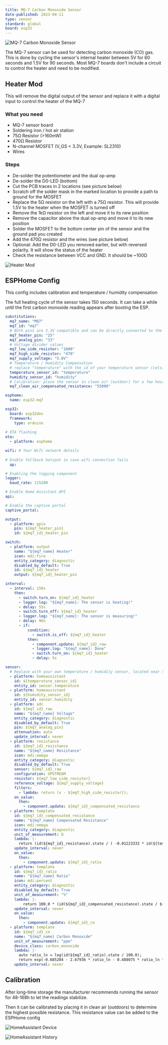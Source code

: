 ```yaml
---
title: MQ-7 Carbon Monoxide Sensor
date-published: 2023-04-11
type: sensor
standard: global
board: esp32
---
```


![MQ-7 Carbon Monoxide Sensor](mq-7.png "MQ-7 Carbon Monoxide Sensor")

The MQ-7 sensor can be used for detecting carbon monoxide (CO) gas. This is done by cycling the sensor's internal heater between 5V for 60 seconds and 1.5V for 90 seconds. Most MQ-7 boards don't include a circuit to control the heater and need to be modified.

## Heater Mod

This will remove the digital output of the sensor and replace it with a digital input to control the heater of the MQ-7

### What you need

- MQ-7 sensor board
- Soldering iron / hot air station
- 75Ω Resistor (>160mW)
- 470Ω Resistor
- N-channel MOSFET (V_GS < 3.3V, Example: SL2310)
- Wires

### Steps

- De-solder the potentiometer and the dual op-amp
- De-solder the D0-LED (bottom)
- Cut the PCB traces in 2 locations (see picture below)
- Scratch off the solder mask in the marked location to provide a path to ground for the MOSFET
- Replace the 5Ω resistor on the left with a 75Ω resistor. This will provide 1.5V to the heater when the MOSFET is turned off
- Remove the 1kΩ resistor on the left and move it to its new position
- Remove the capacitor above the dual op-amp and move it to its new position
- Solder the MOSFET to the bottom center pin of the sensor and the ground pad you created
- Add the 470Ω resistor and the wires (see picture below)
- Optional: Add the D0-LED you removed earlier, but with reversed polarity. It will show the status of the heater
- Check the resistance between VCC and GND. It should be ~100Ω

![Heater Mod](mq-7-heater-mod.webp "Heater Mod")

## ESPHome Config

This config includes calibration and temperature / humidity compensation

The full heating cycle of the sensor takes 150 seconds. It can take a while until the first carbon monoxide reading appears after booting the ESP.

```yaml
substitutions:
  mq7_name: "MQ7"
  mq7_id: "mq7"
  # Both pins are 3.3V compatible and can be directly connected to the ESP if you followed the heater mod tutorial
  mq7_heater_pin: "25"
  mq7_analog_pin: "33"
  # Voltage divider values
  mq7_low_side_resistor: "1000"
  mq7_high_side_resistor: "470"
  mq7_supply_voltage: "5.0V"
  # Temperature / Humidity Compensation
  # replace "temperature" with the id of your temperature sensor (celsius) and "humidity" with the id of your humidity sensor
  temperature_sensor_id: "temperature"
  humidity_sensor_id: "humidity"
  # Calibration: place the sensor in clean air (outdoor) for a few hours and use the value of mq7_compensated_resistance
  mq7_clean_air_compensated_resistance: "55000"

esphome:
  name: esp32-mq7

esp32:
  board: esp32dev
  framework:
    type: arduino
  
# OTA flashing
ota:
  - platform: esphome

wifi: # Your Wifi network details
  
# Enable fallback hotspot in case wifi connection fails  
  ap:

# Enabling the logging component
logger:
  baud_rate: 115200

# Enable Home Assistant API
api:

# Enable the captive portal
captive_portal:

output:
  - platform: gpio
    pin: ${mq7_heater_pin}
    id: ${mq7_id}_heater_pin

switch:
  - platform: output
    name: "${mq7_name} Heater"
    icon: mdi:fire
    entity_category: diagnostic
    disabled_by_default: True
    id: ${mq7_id}_heater
    output: ${mq7_id}_heater_pin

interval:
  - interval: 150s
    then:
      - switch.turn_on: ${mq7_id}_heater
      - logger.log: "${mq7_name}: The sensor is heating!"
      - delay: 55s
      - switch.turn_off: ${mq7_id}_heater
      - logger.log: "${mq7_name}: The sensor is measuring!"
      - delay: 90s
      - if:
          condition:
            - switch.is_off: ${mq7_id}_heater
          then:
            - component.update: ${mq7_id}_raw
            - logger.log: "${mq7_name}: Done"
            - switch.turn_on: ${mq7_id}_heater
            - delay: 5s

sensor:
  # Replace with your own temperature / humidity sensor, located near the MQ-7
  - platform: homeassistant
    id: ${temperature_sensor_id}
    entity_id: sensor.temperature
  - platform: homeassistant
    id: ${humidity_sensor_id}
    entity_id: sensor.humidity
  - platform: adc
    id: ${mq7_id}_raw
    name: "${mq7_name} Voltage"
    entity_category: diagnostic
    disabled_by_default: True
    pin: ${mq7_analog_pin}
    attenuation: auto
    update_interval: never
  - platform: resistance
    id: ${mq7_id}_resistance
    name: "${mq7_name} Resistance"
    icon: mdi:omega
    entity_category: diagnostic
    disabled_by_default: True
    sensor: ${mq7_id}_raw
    configuration: UPSTREAM
    resistor: ${mq7_low_side_resistor}
    reference_voltage: ${mq7_supply_voltage}
    filters:
      - lambda: return (x - ${mq7_high_side_resistor});
    on_value:
      then:
        - component.update: ${mq7_id}_compensated_resistance
  - platform: template
    id: ${mq7_id}_compensated_resistance
    name: "${mq7_name} Compensated Resistance"
    icon: mdi:omega
    entity_category: diagnostic
    unit_of_measurement: Ω
    lambda: |-
      return (id(${mq7_id}_resistance).state / ( -0.01223333 * id(${temperature_sensor_id}).state -0.00609615 * id(${humidity_sensor_id}).state + 1.70860897));
    update_interval: never
    on_value:
      then:
        - component.update: ${mq7_id}_ratio
  - platform: template
    id: ${mq7_id}_ratio
    name: "${mq7_name} Ratio"
    icon: mdi:percent
    entity_category: diagnostic
    disabled_by_default: True
    unit_of_measurement: "%"
    lambda: |-
        return 100.0 * (id(${mq7_id}_compensated_resistance).state / ${mq7_clean_air_compensated_resistance});
    update_interval: never
    on_value:
      then:
        - component.update: ${mq7_id}_co
  - platform: template
    id: ${mq7_id}_co
    name: "${mq7_name} Carbon Monoxide"
    unit_of_measurement: "ppm"
    device_class: carbon_monoxide
    lambda: |-
      auto ratio_ln = log(id(${mq7_id}_ratio).state / 100.0);
      return exp(-0.685204 - 2.67936 * ratio_ln - 0.488075 * ratio_ln * ratio_ln - 0.07818 * ratio_ln * ratio_ln * ratio_ln);
    update_interval: never
```

## Calibration

After long-time storage the manufacturer recommends running the sensor for 48-168h to let the readings stabilize.

Then it can be calibrated by placing it in clean air (outdoors) to determine the highest possible resistance. This resistance value can be added to the ESPHome config

![HomeAssistant Device](mq-7-device.png "HomeAssistant Device")

![HomeAssistant History](mq-7-history.png "HomeAssistant History")
